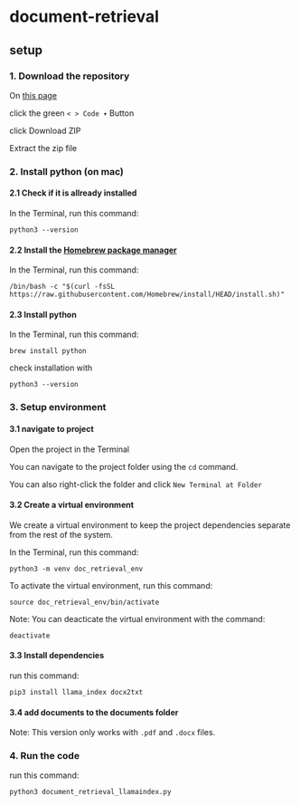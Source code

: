 # document-retrieval

## setup

### 1. Download the repository

On [this page](https://github.com/tijsvandenheuvel/document-retrieval)

click the green ` < > Code ▾ ` Button

click Download ZIP

Extract the zip file

### 2. Install python (on mac)

#### 2.1 Check if it is allready installed

In the Terminal, run this command:

`python3 --version`

#### 2.2 Install the [Homebrew package manager](https://brew.sh/)

In the Terminal, run this command: 

`/bin/bash -c "$(curl -fsSL https://raw.githubusercontent.com/Homebrew/install/HEAD/install.sh)"`


#### 2.3 Install python

In the Terminal, run this command:

`brew install python`

check installation with

`python3 --version`

### 3. Setup environment

#### 3.1 navigate to project

Open the project in the Terminal

You can navigate to the project folder using the `cd` command.

You can also right-click the folder and click `New Terminal at Folder`

#### 3.2 Create a virtual environment

We create a virtual environment to keep the project dependencies separate from the rest of the system.

In the Terminal, run this command:

`python3 -m venv doc_retrieval_env`

To activate the virtual environment, run this command:

`source doc_retrieval_env/bin/activate`

Note: You can deacticate the virtual environment with the command:

`deactivate`

#### 3.3 Install dependencies

run this command:

`pip3 install llama_index docx2txt`

#### 3.4 add documents to the documents folder

Note: This version only works with `.pdf` and `.docx` files.

### 4. Run the code

run this command:

`python3 document_retrieval_llamaindex.py`

